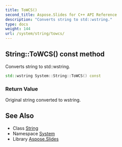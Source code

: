 ```yaml
---
title: ToWCS()
second_title: Aspose.Slides for C++ API Reference
description: "Converts string to std::wstring."
type: docs
weight: 144
url: /system/string/towcs/
---
```

## String::ToWCS() const method


Converts string to std::wstring.

```cpp
std::wstring System::String::ToWCS() const
```


### Return Value

Original string converted to wstring.

## See Also

* Class [String](../)
* Namespace [System](../../)
* Library [Aspose.Slides](../../../)